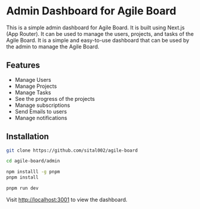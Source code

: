 # Admin Dashboard for Agile Board

This is a simple admin dashboard for Agile Board. It is built using Next.js (App Router). It can be used to manage the users, projects, and tasks of the Agile Board. It is a simple and easy-to-use dashboard that can be used by the admin to manage the Agile Board.

## Features

* Manage Users
* Manage Projects
* Manage Tasks
* See the progress of the projects
* Manage subscriptions
* Send Emails to users
* Manage notifications

## Installation

```bash
git clone https://github.com/sital002/agile-board
```

```bash
cd agile-board/admin
```

```bash
npm installl -g pnpm
pnpm install
```

```bash
pnpm run dev
```

Visit [http://localhost:3001](http://localhost:3001) to view the dashboard.

